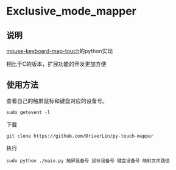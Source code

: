 # Exclusive_mode_mapper
## 说明
[mouse-keyboard-map-touch](https://github.com/DriverLin/mouse-keyboard-map-touch)的python实现

相比于C的版本，扩展功能的开发更加方便


## 使用方法
查看自己的触屏鼠标和键盘对应的设备号。
```
sudo getevent -l
```

下载
```
git clone https://github.com/DriverLin/py-touch-mapper
```

执行
```
sudo python ./main.py 触屏设备号 鼠标设备号 键盘设备号 映射文件路径
```